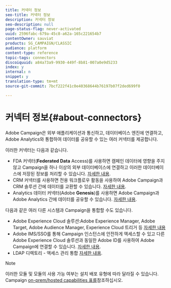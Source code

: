 ```yaml
---
title: 커넥터 정보
seo-title: 커넥터 정보
description: 커넥터 정보
seo-description: null
page-status-flag: never-activated
uuid: 2596fabc-679a-45c8-a62a-165c221654b7
contentOwner: sauviat
products: SG_CAMPAIGN/CLASSIC
audience: platform
content-type: reference
topic-tags: connectors
discoiquuid: a84a73a9-9930-449f-8b81-007a0e9d5233
index: y
internal: n
snippet: y
translation-type: tm+mt
source-git-commit: 7bcf222f41c0e40368644b76197b07f2ded699f0

---
```



# 커넥터 정보{#about-connectors}

Adobe Campaign은 외부 애플리케이션과 통신하고, 데이터베이스 엔진에 연결하고, Adobe Analytics와 통합하여 데이터를 공유할 수 있는 여러 커넥터를 제공합니다.

이러한 커넥터는 다음과 같습니다.

* FDA 커넥터(**Federated Data** Access)를 사용하면 캠페인 데이터에 영향을 주지 않고 Campaign을 하나 이상의 외부 데이터베이스에 연결하고 이러한 데이터베이스에 저장된 정보를 처리할 수 있습니다. [자세한 내용](../../platform/using/about-fda.md).
* CRM 커넥터를 사용하면 전용 워크플로우 활동을 사용하여 Adobe Campaign과 CRM 솔루션 간에 데이터를 교환할 수 있습니다. [자세한 내용](../../platform/using/crm-connectors.md).
* Analytics 데이터 커넥터(Adobe **Genesis**)를 사용하면 Adobe Campaign과 Adobe Analytics 간에 데이터를 공유할 수 있습니다. [자세한 내용](../../platform/using/adobe-analytics-data-connector.md).

다음과 같은 여러 다른 시스템과 Campaign을 통합할 수도 있습니다.

* Adobe Experience Cloud 솔루션:Adobe Experience Manager, Adobe Target, Adobe Audience Manager, Experience Cloud 트리거 등 [자세한 내용](../../integrations/using/about-campaign-integrations.md)
* Adobe IMS/SSO를 통해 Campaign 인스턴스에 안전하게 액세스할 수 있고 다른 Adobe Experience Cloud 솔루션과 동일한 Adobe ID를 사용하여 Adobe Campaign에 연결할 수 있습니다. [자세한 내용](../../integrations/using/about-adobe-id.md).
* LDAP 디렉토리 - 액세스 관리 통합 [자세한 내용](../../installation/using/connecting-through-ldap.md).

>[!NOTE]
>
>이러한 모듈 및 모듈의 사용 가능 여부는 설치 배포 유형에 따라 달라질 수 있습니다. Campaign [on-prem/hosted capabilities 표를](https://helpx.adobe.com/campaign/kb/acc-on-prem-vs-hosted.html)참조하십시오.

